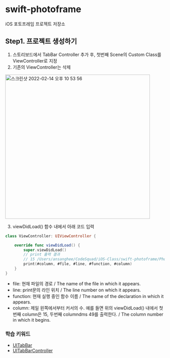 # swift-photoframe
iOS 포토프레임 프로젝트 저장소

## Step1. 프로젝트 생성하기

1. 스토리보드에서 TabBar Controller 추가 후, 첫번째 Scene의 Custom Class를 ViewController로 지정
2. 기존의 ViewController는 삭제
<img width="457" alt="스크린샷 2022-02-14 오후 10 53 56" src="https://user-images.githubusercontent.com/95578975/153877063-8179b860-3ee8-4036-8ae8-8188c19cab59.png">

3. viewDidLoad() 함수 내에서 아래 코드 입력

```swift
class ViewController: UIViewController {

    override func viewDidLoad() {
        super.viewDidLoad()
        // print 출력 결과
        // 15 /Users/ansanghee/CodeSquad/iOS-Class/swift-photoframe/PhotoFrame/PhotoFrame/ViewController.swift 16 viewDidLoad() 49
        print(#column, #file, #line, #function, #column)
    }
}
```

- file: 현재 파일의 경로 / The name of the file in which it appears.
- line: print문의 라인 위치 / The line number on which it appears.
- function: 현재 실행 중인 함수 이름 / The name of the declaration in which it appears.
- column: 제일 왼쪽에서부터 커서의 수. 예를 들면 위의 viewDidLoad() 내에서 첫번째 column은 15, 두번째 columndms 49를 출력한다. / The column number in which it begins.


### 학습 키워드
- [UITabBar](https://developer.apple.com/documentation/uikit/uitabbar)
- [UITabBarController](https://developer.apple.com/documentation/uikit/uitabbarcontroller)
